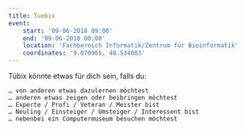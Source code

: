 ```yaml
---
title: Tuebix
event:
    start: '09-06-2018 09:00'
    end: '09-06-2018 00:00'
    location: 'Fachbereich Informatik/Zentrum für Bioinformatik'
    coordinates: '9.070965, 48.534083'
---
```


Tübix könnte etwas für dich sein, falls du:

    … von anderen etwas dazulernen möchtest
    … anderen etwas zeigen oder beibringen möchtest
    … Experte / Profi / Veteran / Meister bist
    … Neuling / Einsteiger / Umsteiger / Interessent bist
    … nebenbei ein Computermuseum besuchen möchtest
